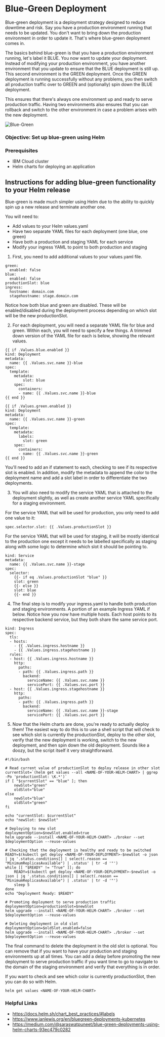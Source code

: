# Blue-Green Deployment

Blue-green deployment is a deployment strategy designed to reduce downtime and risk. Say you have a production environment running that needs to be updated. You don't want to bring down the production environment in order to update it. That's where blue-green deployment comes in.

The basics behind blue-green is that you have a production environment running, let's label it BLUE. You now want to update your deployment. Instead of modifying your production environment, you have another environment that you update to ensure that the BLUE deployment is still up. This second environment is the GREEN deployment. Once the GREEN deployment is running successfully without any problems, you then switch all production traffic over to GREEN and (optionally) spin down the BLUE deployment.

This ensures that there's always one environment up and ready to serve production traffic. Having two environments also ensures that you can rollback and switch to the other environment in case a problem arises with the new deployment.

![Blue-Green](blue-green.png)

### Objective: Set up blue-green using Helm

### Prerequisites
- IBM Cloud cluster
- Helm charts for deploying an application

## Instructions for adding blue-green functionality to your Helm release

Blue-green is made much simpler using Helm due to the ability to quickly spin up a new release and terminate another one.

You will need to:
  - Add values to your Helm values.yaml
  - Have two separate YAML files for each deployment (one blue, one green)
  - Have both a production and staging YAML for each service
  - Modify your ingress YAML to point to both production and staging

1. First, you need to add additional values to your values.yaml file.
  ```
  green:
    enabled: false
  blue:
    enabled: false
  productionSlot: blue
  ingress:
    hostname: domain.com
    stagehostname: stage.domain.com
  ```
  Notice how both blue and green are disabled. These will be enabled/disabled during the deployment process depending on which slot will be the new productionSlot.

2. For each deployment, you will need a separate YAML file for blue and green. Within each, you will need to specify a few things. A trimmed down version of the YAML file for each is below, showing the relevant values.
  ```
  {{ if .Values.blue.enabled }}
  kind: Deployment
  metadata:
    name: {{ .Values.svc.name }}-blue
  spec:
    template:
      metadata:
          slot: blue
      spec:
        containers:
        - name: {{ .Values.svc.name }}-blue
  {{ end }}
  ```
  ```
  {{ if .Values.green.enabled }}
  kind: Deployment
  metadata:
    name: {{ .Values.svc.name }}-green
  spec:
    template:
      metadata:
        labels:
          slot: green
      spec:
        containers:
        - name: {{ .Values.svc.name }}-green
  {{ end }}
  ```
  You'll need to add an if statement to each, checking to see if its respective slot is enabled. In addition, modify the metadata to append the color to the deployment name and add a slot label in order to differentiate the two deployments.

3. You will also need to modify the service YAML that is attached to the deployment slightly, as well as create another service YAML specifically for a staging environment.

  For the service YAML that will be used for production, you only need to add one value to it:
  ```
  spec.selector.slot: {{ .Values.productionSlot }}
  ```

  For the service YAML that will be used for staging, it will be mostly identical to the production one except it needs to be labelled specifically as staging along with some logic to determine which slot it should be pointing to.
  ```
  kind: Service
  metadata:
    name: {{ .Values.svc.name }}-stage
  spec:
    selector:
      {{- if eq .Values.productionSlot "blue" }}
      slot: green
      {{- else }}
      slot: blue
      {{- end }}
  ```

4. The final step is to modify your ingress.yaml to handle both production and staging environments. A portion of an example Ingress YAML if below. Notice how you now have multiple hosts. Each host points to its respective backend service, but they both share the same service port.
  ```
  kind: Ingress
  spec:
    tls:
    - hosts:
      - {{ .Values.ingress.hostname }}
      - {{ .Values.ingress.stagehostname }}
    rules:
    - host: {{ .Values.ingress.hostname }}
      http:
        paths:
        - path: {{ .Values.ingress.path }}
          backend:
            serviceName: {{ .Values.svc.name }}
            servicePort: {{ .Values.svc.port }}
    - host: {{ .Values.ingress.stagehostname }}
      http:
        paths:
        - path: {{ .Values.ingress.path }}
          backend:
            serviceName: {{ .Values.svc.name }}-stage
            servicePort: {{ .Values.svc.port }}
  ```

5. Now that the Helm charts are done, you're ready to actually deploy them! The easiest way to do this is to use a shell script that will check to see which slot is currently the productionSlot, deploy to the other slot, verify that the new deployment is working, switch to the new deployment, and then spin down the old deployment. Sounds like a doozy, but the script itself it very straightforward.
  ```
  #!/bin/bash

  # Read current value of productionSlot to deploy release in other slot
  currentSlot=`(helm get values --all <NAME-OF-YOUR-HELM-CHART> | ggrep -Po 'productionSlot: \K.*')`
  if [ "$currentSlot" == "blue" ]; then
      newSlot="green"
      oldSlot="blue"
  else
      newSlot="blue"
      oldSlot="green"
  fi

  echo "currentSlot: $currentSlot"
  echo "newSlot: $newSlot"

  # Deploying to new slot
  deploymentOption=$newSlot.enabled=true
  helm upgrade --install <NAME-OF-YOUR-HELM-CHART> ./broker --set $deploymentOption --reuse-values

  # Checking that the deployment is healthy and ready to be switched
  READY=$(kubectl get deploy <NAME-OF-YOUR-DEPLOYMENT>-$newSlot -o json | jq '.status.conditions[] | select(.reason == "MinimumReplicasAvailable") | .status' | tr -d '"')
  while [[ "$READY" != "True" ]]; do
      READY=$(kubectl get deploy <NAME-OF-YOUR-DEPLOYMENT>-$newSlot -o json | jq '.status.conditions[] | select(.reason == "MinimumReplicasAvailable") | .status' | tr -d '"')
      sleep 5
  done
  echo "Deployment Ready: $READY"

  # Promoting deployment to serve production traffic
  deploymentOption=productionSlot=$newSlot
  helm upgrade --install <NAME-OF-YOUR-HELM-CHART> ./broker --set $deploymentOption --reuse-values

  # Deleting deployment in old slot
  deploymentOption=$oldSlot.enabled=false
  helm upgrade --install <NAME-OF-YOUR-HELM-CHART> ./broker --set $deploymentOption --reuse-values
  ```

  The final command to delete the deployment in the old slot is optional. You can remove that if you want to have your production and staging environments up at all times. You can add a delay before promoting the new deployment to serve production traffic if you want time to go to navigate to the domain of the staging environment and verify that everything is in order.

  If you want to check and see which color is currently productionSlot, then you can do so with Helm.
  ```
  helm get values <NAME-OF-YOUR-HELM-CHART>
  ```

### Helpful Links
- https://docs.helm.sh/chart_best_practices/#labels
- https://www.ianlewis.org/en/bluegreen-deployments-kubernetes
- https://medium.com/@saraswatpuneet/blue-green-deployments-using-helm-charts-93ec479c0282
